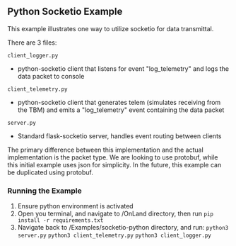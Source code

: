 ## Python Socketio Example

This example illustrates one way to utilize socketio for data transmittal.

There are 3 files:

`client_logger.py`
- python-socketio client that listens for event "log_telemetry" and logs
the data packet to console

`client_telemetry.py`
- python-socketio client that generates telem (simulates receiving from the TBM) and emits a "log_telemetry" event containing the data packet

`server.py`
- Standard flask-socketio server, handles event routing between clients  

The primary difference between this implementation and the actual implementation is the packet type. We are looking to use protobuf, while this initial example uses json for simplicity. In the future, this example can be duplicated using protobuf. 

### Running the Example
1. Ensure python environment is activated 
2. Open you terminal, and navigate to /OnLand directory, then run `pip install -r requirements.txt`
3. Navigate back to /Examples/socketio-python directory, and run:
    `python3 server.py`
    `python3 client_telemetry.py`
    `python3 client_logger.py`  